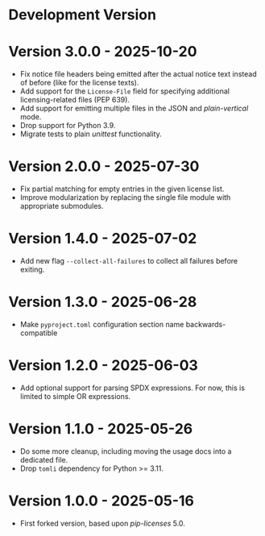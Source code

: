 # Development Version

# Version 3.0.0 - 2025-10-20

* Fix notice file headers being emitted after the actual notice text instead of before (like for the license texts).
* Add support for the `License-File` field for specifying additional licensing-related files (PEP 639).
* Add support for emitting multiple files in the JSON and *plain-vertical* mode.
* Drop support for Python 3.9.
* Migrate tests to plain *unittest* functionality.

# Version 2.0.0 - 2025-07-30

* Fix partial matching for empty entries in the given license list.
* Improve modularization by replacing the single file module with appropriate submodules.

# Version 1.4.0 - 2025-07-02

* Add new flag `--collect-all-failures` to collect all failures before exiting.

# Version 1.3.0 - 2025-06-28

* Make `pyproject.toml` configuration section name backwards-compatible

# Version 1.2.0 - 2025-06-03

* Add optional support for parsing SPDX expressions. For now, this is limited to simple OR expressions.

# Version 1.1.0 - 2025-05-26

* Do some more cleanup, including moving the usage docs into a dedicated file.
* Drop `tomli` dependency for Python >= 3.11.

# Version 1.0.0 - 2025-05-16

* First forked version, based upon *pip-licenses* 5.0.
